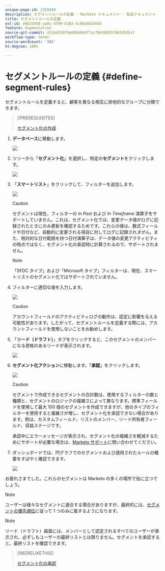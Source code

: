 ```yaml
---
unique-page-id: 2359449
description: セグメントルールの定義 - Marketo ドキュメント - 製品ドキュメント
title: セグメントルールの定義
exl-id: e6631848-aa8c-4709-b182-4c88abbd365b
feature: Segmentation
source-git-commit: 431bd258f9a68bbb9df7acf043085578d3d91b1f
workflow-type: tm+mt
source-wordcount: '382'
ht-degree: 100%

---
```


# セグメントルールの定義 {#define-segment-rules}

セグメントルールを定義すると、顧客を異なる相互に排他的なグループに分類できます。

>[!PREREQUISITES]
>
>[セグメント化の作成](/help/marketo/product-docs/personalization/segmentation-and-snippets/segmentation/create-a-segmentation.md)

1. **データベース**&#x200B;に移動します。

   ![](assets/image2017-3-28-14-3a7-3a42.png)

1. ツリーから「**セグメント化**」を選択し、特定の&#x200B;**セグメント**&#x200B;をクリックします。

   ![](assets/image2017-3-28-14-3a11-3a15.png)

1. 「**スマートリスト**」をクリックして、フィルターを追加します。

   ![](assets/image2017-3-28-14-3a18-3a19.png)

   >[!CAUTION]
   >
   >セグメントは現在、フィルターの _In Past_ および _In Timeframe_ 演算子をサポートしていません。これは、セグメント化では、変更データ値がログに記録されたときにのみ更新を確認するためです。これらの値は、数式フィールドや日付など、自動的に変更される項目に対してログに記録され&#x200B;_ません_。また、相対的な日付範囲を持つ日付演算子は、データ値の変更アクティビティの時点ではなく、セグメント化の承認時に計算されるので、サポートされません。

   >[!NOTE]
   >
   >「SFDC タイプ」および「Microsoft タイプ」フィルターは、現在、スマートリストのセグメント化ではサポートされていません。

1. フィルターに適切な値を入力します。

   ![](assets/image2017-3-28-14-3a18-3a33.png)

   >[!CAUTION]
   >
   >アカウントフィールドのアクティビティログの動作は、認定に影響を与える可能性があります。したがって、セグメントルールを定義する際には、アカウントフィールドを使用しないことをお勧めします。

1. 「**リード（ドラフト）**」タブをクリックすると、このセグメントのメンバーになる資格のあるリードが表示されます。

   ![](assets/image2017-3-28-14-3a20-3a15.png)

1. **セグメント化アクション**&#x200B;に移動します。「**承認**」をクリックします。

   ![](assets/image2014-9-15-11-3a36-3a7.png)

   >[!CAUTION]
   >
   >セグメントで作成できるセグメントの合計数は、使用するフィルターの数と種類と、セグメントのロジックの複雑さによって異なります。標準フィールドを使用して最大 100 個のセグメントを作成できますが、他のタイプのフィルターを使用すると複雑さが増し、セグメント化を承認できない場合があります。例は、カスタムフィールド、リストのメンバー、リード所有者フィールド、収益ステージです。
   >
   >承認中にエラーメッセージが表示され、セグメント化の複雑さを軽減するためにサポートが必要な場合は、[Marketo サポート](https://nation.marketo.com/t5/Support/ct-p/Support)に問い合わせてください。

1. ダッシュボードでは、円グラフでのセグメントおよび適用されたルールの概要をすばやく確認できます。

   ![](assets/image2014-9-15-11-3a36-3a19.png)

お疲れさまでした。これらのセグメントは Marketo の多くの場所で役に立つでしょう。

>[!NOTE]
>
>ユーザーは様々なセグメントに適合する場合がありますが、最終的には、[セグメントの優先順位](/help/marketo/product-docs/personalization/segmentation-and-snippets/segmentation/segmentation-order-priority.md)に従って 1 つのみに属するようになります。

>[!NOTE]
>
>リード（ドラフト）画面には、メンバーとして認定されるすべてのユーザーが表示され、必ずしもユーザーの最終リストとは限りません。セグメントを承認すると、最終リストを確認できます。

>[!MORELIKETHIS]
>
>[セグメント化の承認](/help/marketo/product-docs/personalization/segmentation-and-snippets/segmentation/approve-a-segmentation.md)
